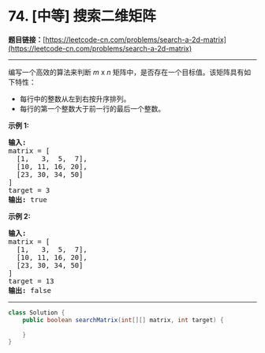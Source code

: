 # 74. [中等] 搜索二维矩阵

**题目链接：**[https://leetcode-cn.com/problems/search-a-2d-matrix](https://leetcode-cn.com/problems/search-a-2d-matrix)

---

<div class="content__1Y2H">
 <div class="notranslate">
  <p>编写一个高效的算法来判断&nbsp;<em>m</em> x <em>n</em>&nbsp;矩阵中，是否存在一个目标值。该矩阵具有如下特性：</p> 
  <ul> 
   <li>每行中的整数从左到右按升序排列。</li> 
   <li>每行的第一个整数大于前一行的最后一个整数。</li> 
  </ul> 
  <p><strong>示例&nbsp;1:</strong></p> 
  <pre class="language-text"><strong>输入:</strong>
matrix = [
  [1,   3,  5,  7],
  [10, 11, 16, 20],
  [23, 30, 34, 50]
]
target = 3
<strong>输出:</strong> true
</pre> 
  <p><strong>示例&nbsp;2:</strong></p> 
  <pre class="language-text"><strong>输入:</strong>
matrix = [
  [1,   3,  5,  7],
  [10, 11, 16, 20],
  [23, 30, 34, 50]
]
target = 13
<strong>输出:</strong> false</pre> 
 </div>
</div>

---

```java
class Solution {
    public boolean searchMatrix(int[][] matrix, int target) {
        
    }
}
```